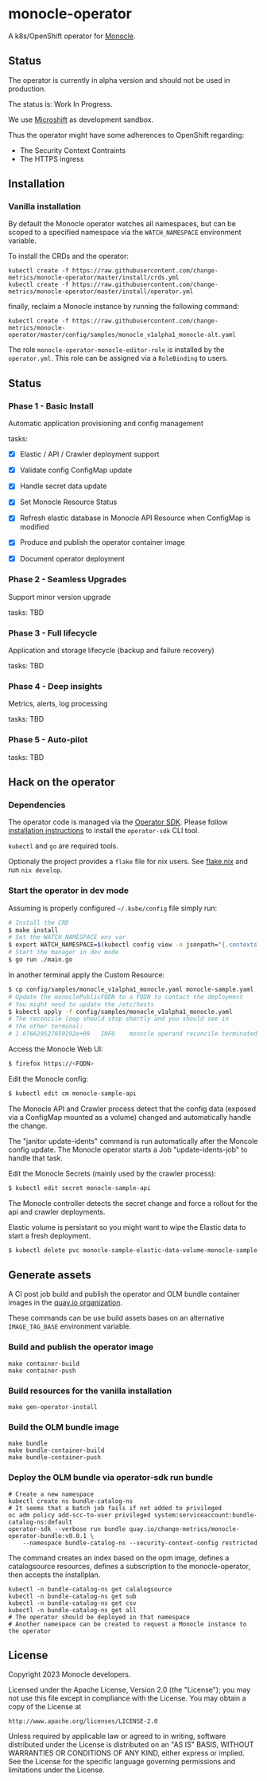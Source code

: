 # monocle-operator

A k8s/OpenShift operator for [Monocle](https://github.com/change-metrics/monocle).

## Status

The operator is currently in alpha version and should not be used in production.

The status is: Work In Progress.

We use [Microshift](https://github.com/openshift/microshift) as development sandbox.

Thus the operator might have some adherences to OpenShift regarding:

- The Security Context Contraints
- The HTTPS ingress

## Installation

### Vanilla installation

By default the Monocle operator watches all namespaces, but can be scoped to a specified namespace via the
`WATCH_NAMESPACE` environment variable.

To install the CRDs and the operator:

```
kubectl create -f https://raw.githubusercontent.com/change-metrics/monocle-operator/master/install/crds.yml
kubectl create -f https://raw.githubusercontent.com/change-metrics/monocle-operator/master/install/operator.yml
```

finally, reclaim a Monocle instance by running the following command:

```
kubectl create -f https://raw.githubusercontent.com/change-metrics/monocle-operator/master/config/samples/monocle_v1alpha1_monocle-alt.yaml
```

The role `monocle-operator-monocle-editor-role` is installed by the `operator.yml`. This role can be assigned via
a `RoleBinding` to users.

## Status

### Phase 1 - Basic Install

Automatic application provisioning and config management

tasks:

- [X] Elastic / API / Crawler deployment support
- [X] Validate config ConfigMap update
- [X] Handle secret data update
- [X] Set Monocle Resource Status
- [X] Refresh elastic database in Monocle API Resource when ConfigMap is modified
- [X] Produce and publish the operator container image
- [X] Document operator deployment


### Phase 2 - Seamless Upgrades

Support minor version upgrade

tasks: TBD

### Phase 3 - Full lifecycle

Application and storage lifecycle (backup and failure recovery)

tasks: TBD

### Phase 4 - Deep insights

Metrics, alerts, log processing

tasks: TBD

### Phase 5 - Auto-pilot

tasks: TBD

## Hack on the operator

### Dependencies

The operator code is managed via the [Operator SDK](https://sdk.operatorframework.io/). Please follow [installation instructions](https://sdk.operatorframework.io/docs/building-operators/golang/installation/) to install the `operator-sdk` CLI tool.

`kubectl` and `go` are required tools.

Optionaly the project provides a `flake` file for nix users. See [flake.nix](./flake.nix)
and run `nix develop`.

### Start the operator in dev mode

Assuming is properly configured `~/.kube/config` file simply run:

```bash
# Install the CRD
$ make install
# Set the WATCH_NAMESPACE env var
$ export WATCH_NAMESPACE=$(kubectl config view -o jsonpath="{.contexts[?(@.name == '$(kubectl config current-context)')].context.namespace}")
# Start the manager in dev mode
$ go run ./main.go
```

In another terminal apply the Custom Resource:

```bash
$ cp config/samples/monocle_v1alpha1_monocle.yaml monocle-sample.yaml
# Update the monoclePublicFQDN to a FQDN to contact the deployment
# You might need to update the /etc/hosts
$ kubectl apply -f config/samples/monocle_v1alpha1_monocle.yaml
# The reconcile loop should stop shortly and you should see in
# the other terminal:
# 1.676629527659292e+09   INFO    monocle operand reconcile terminated
```

Access the Monocle Web UI:

```bash
$ firefox https://<FQDN>
```

Edit the Monocle config:

```bash
$ kubectl edit cm monocle-sample-api
```

The Monocle API and Crawler process detect that the config data (exposed via a ConfigMap mounted
as a volume) changed and automatically handle the change.

The "janitor update-idents" command is run automatically after the Moncole config update.
The Monocle operator starts a Job "update-idents-job" to handle that task.

Edit the Monocle Secrets (mainly used by the crawler process):

```bash
$ kubectl edit secret monocle-sample-api
```

The Monocle controller detects the secret change and force a rollout for the api and crawler
deployments.

Elastic volume is persistant so you might want to wipe the Elastic data to
start a fresh deployment.

```bash
$ kubectl delete pvc monocle-sample-elastic-data-volume-monocle-sample-elastic-0
```

## Generate assets

A CI post job build and publish the operator and OLM bundle container images
in the [quay.io organization](https://quay.io/organization/change-metrics).

These commands can be use build assets bases on an alternative `IMAGE_TAG_BASE` environment variable.

### Build and publish the operator image

```
make container-build
make container-push
```

### Build resources for the vanilla installation

```
make gen-operator-install
```

### Build the OLM bundle image

```
make bundle
make bundle-container-build
make bundle-container-push
```

### Deploy the OLM bundle via operator-sdk run bundle

```
# Create a new namespace
kubectl create ns bundle-catalog-ns
# It seems that a batch job fails if not added to privileged
oc adm policy add-scc-to-user privileged system:serviceaccount:bundle-catalog-ns:default
operator-sdk --verbose run bundle quay.io/change-metrics/monocle-operator-bundle:v0.0.1 \
    --namespace bundle-catalog-ns --security-context-config restricted
```

The command creates an index based on the opm image, defines a catalogsource resources,
defines a subscription to the monocle-operator, then accepts the installplan.

```
kubectl -n bundle-catalog-ns get calalogsource
kubectl -n bundle-catalog-ns get sub
kubectl -n bundle-catalog-ns get csv
kubectl -n bundle-catalog-ns get all
# The operator should be deployed in that namespace
# Another namespace can be created to request a Monocle instance to the operator
```

## License

Copyright 2023 Monocle developers.

Licensed under the Apache License, Version 2.0 (the "License");
you may not use this file except in compliance with the License.
You may obtain a copy of the License at

    http://www.apache.org/licenses/LICENSE-2.0

Unless required by applicable law or agreed to in writing, software
distributed under the License is distributed on an "AS IS" BASIS,
WITHOUT WARRANTIES OR CONDITIONS OF ANY KIND, either express or implied.
See the License for the specific language governing permissions and
limitations under the License.

